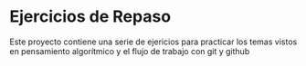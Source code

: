 # Ejercicios de Repaso

Este proyecto contiene una serie de ejericios para practicar los temas vistos en pensamiento algorítmico y el flujo de trabajo con git y github